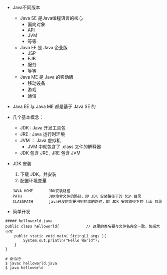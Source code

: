 
* Java不同版本
    * Java SE 是Java编程语言的核心
        * 面向对象
        * API
        * JVM
        * 等等
    * Java EE 是 Java 企业版
        * JSP
        * EJB
        * 服务
        * 等等
    * Java ME 是 Java 的移动版
        * 移动设备
        * 游戏
        * 通信

* Java EE 与 Java ME 都是基于 Java SE 的

* 几个基本概念：
    * JDK : Java 开发工具包
    * JRE : Java 运行时环境
    * JVM ： Java 虚拟机
        * JVM 中就包含了 .class 文件的解释器
    * JDK 包含 JRE , JRE 包含 JVM

* JDK 安装
    1. 下载 JDK，并安装
    2. 配置环境变量
    ```
    JAVA_HOME       JDK安装路径
    PATH            JDK命令文件的路径，即 JDK 安装路径下的 bin 目录
    CLASSPATH       java开发时需要用到的库的路径，即 JDK 安装路径下的 lib 目录
    ```

* 简单开发
```
##### helloworld.java
public class helloworld{            // 这里的类名要与文件名完全一致，包括大小写
    public static void main( String[] args ){
        System.out.println("Hello World");
    }
}

# 命令行
$ javac helloworld.java
$ java helloworld
```





